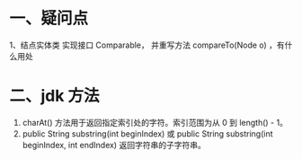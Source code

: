 
# 一、疑问点
1、结点实体类 实现接口 Comparable<Node>， 并重写方法 compareTo(Node o) ，有什么用处

# 二、jdk 方法
1. charAt() 方法用于返回指定索引处的字符。索引范围为从 0 到 length() - 1。
2. public String substring(int beginIndex) 或 public String substring(int beginIndex, int endIndex) 返回字符串的子字符串。


